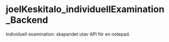 # joelKeskitalo_individuellExamination_Backend
Individuell examination: skapandet utav API för en notepad.
